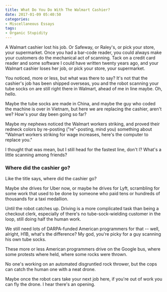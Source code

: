```yaml
---
title: What Do You Do With The Walmart Cashier?
date: 2017-01-09 05:40:50
categories: 
- Miscellaneous Essays
tags: 
- Organic Stupidity
---
```


A Walmart cashier lost his job. Or Safeway, or Raley's, or pick your store, your supermarket. Once you had a bar-code reader, you could always make your customers do the mechanical act of scanning. Tack on a credit card reader and some software I could have written twenty years ago, and your Walmart cashier loses her job, or pick your store, your supermarket.

You noticed, more or less, but what was there to say? <!-- More --> It's not that the cashier's job has been shipped overseas, you and the robot scanning your tube socks on are still right there in Walmart, ahead of me in line maybe. Oh, hello. 

Maybe the tube socks are made in China, and maybe the guy who coded the machine is over in Vietnam, but here we are replacing the cashier, aren't we?  How's your day been going so far?

Maybe my nephews noticed the Walmart workers striking, and proved their redneck colors by re-posting ("re"-posting, mind you) something about "Walmart workers striking for wage increases, here's the computer to replace you."

I thought that was mean, but I still head for the fastest line, don't I?  What's a little scanning among friends?

### Where did the cashier go?

Like the title says, where did the cashier go?

Maybe she drives for Uber now, or maybe he drives for Lyft, scrambling for some work that used to be done by someone who paid tens or hundreds of thousands for a taxi medallion.

Until the robot catches up. Driving is a more complicated task than being a checkout clerk, especially of there's no tube-sock-wielding customer in the loop, still doing half the human work.

We still need lots of DARPA-funded American programmers for that -- well, alright, H1B, what's the difference? My god, you're picky for a guy scanning his own tube socks.

These more or less American programmers drive on the Google bus, where some protests where held, where some rocks were thrown.

No one's working on an automated disgruntled rock thrower, but the cops can catch the human one with a neat drone.

Maybe once the robot cars take your next job here, if you're out of work you can fly the drone.  I hear there's an opening.
